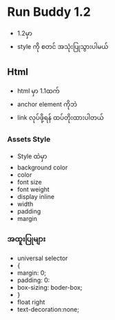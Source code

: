 # Run Buddy 1.2 
- 1.2မှာ   
- style ကို စတင် အသုံးပြုသွားပါမယ်


## Html 
- html မှာ 1.1ထက် 
- anchor element ကိုဘဲ 
- link လုပ်ဖို့ရန် ထပ်တိုးထားပါတယ်

### Assets Style
- Style ထဲမှာ 
- background color
- color
- font size
- font weight 
- display inline 
- width 
- padding
- margin 

### အထူးပြုများ 
- universal selector
- {
-    margin: 0;
-   padding: 0:
-   box-sizing: boder-box;
- } 
- float right
- text-decoration:none;
